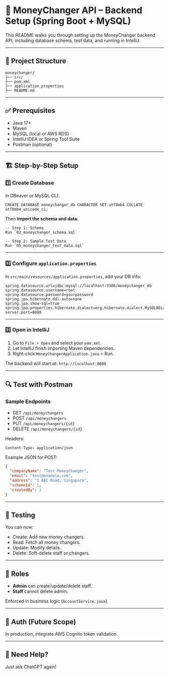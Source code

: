 # 💱 MoneyChanger API – Backend Setup (Spring Boot + MySQL)

This README walks you through setting up the MoneyChanger backend API, including database schema, test data, and running in IntelliJ.

---

## 📁 Project Structure

```
moneychanger/
├── src/
├── pom.xml
├── application.properties
├── README.md
```

---

## ✅ Prerequisites

- Java 17+
- Maven
- MySQL (local or AWS RDS)
- IntelliJ IDEA or Spring Tool Suite
- Postman (optional)

---

## 🏗️ Step-by-Step Setup

### 1️⃣ Create Database

In DBeaver or MySQL CLI:

```
CREATE DATABASE moneychanger_db CHARACTER SET utf8mb4 COLLATE utf8mb4_unicode_ci;
```

Then **import the schema and data**:

```
-- Step 1: Schema
Run `02_moneychanger_schema.sql`

-- Step 2: Sample Test Data
Run `05_moneychanger_test_data.sql`
```

---

### 2️⃣ Configure `application.properties`

In `src/main/resources/application.properties`, add your DB info:

```
spring.datasource.url=jdbc:mysql://localhost:3306/moneychanger_db
spring.datasource.username=root
spring.datasource.password=yourpassword
spring.jpa.hibernate.ddl-auto=none
spring.jpa.show-sql=true
spring.jpa.properties.hibernate.dialect=org.hibernate.dialect.MySQL8Dialect
server.port=8080
```

---

### 3️⃣ Open in IntelliJ

1. Go to `File > Open` and select your `pom.xml`.
2. Let IntelliJ finish importing Maven dependencies.
3. Right-click `MoneyChangerApplication.java` > Run.

The backend will start at: `http://localhost:8080`

---

## 🔍 Test with Postman

### Sample Endpoints

- GET `/api/moneychangers`
- POST `/api/moneychangers`
- PUT `/api/moneychangers/{id}`
- DELETE `/api/moneychangers/{id}`

Headers:
```
Content-Type: application/json
```

Example JSON for POST:

```json
{
  "companyName": "Test MoneyChanger",
  "email": "test@example.com",
  "address": "1 ABC Road, Singapore",
  "schemeId": 1,
  "createdBy": 1
}
```

---

## 🧪 Testing

You can now:
- Create: Add new money changers.
- Read: Fetch all money changers.
- Update: Modify details.
- Delete: Soft-delete staff or changers.

---

## 🤝 Roles

- **Admin** can create/update/delete staff.
- **Staff** cannot delete admin.

Enforced in business logic (`AccountService.java`).

---

## 🔐 Auth (Future Scope)

In production, integrate AWS Cognito token validation.

---

## 💬 Need Help?

Just ask ChatGPT again!
